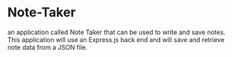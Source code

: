 # Note-Taker
an application called Note Taker that can be used to write and save notes. This application will use an Express.js back end and will save and retrieve note data from a JSON file.